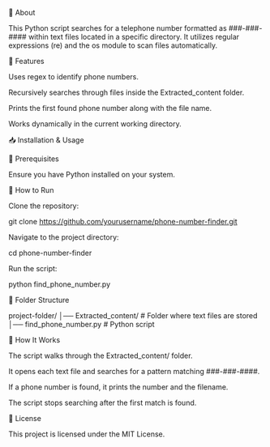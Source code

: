 📝 About

This Python script searches for a telephone number formatted as ###-###-#### within text files located in a specific directory. It utilizes regular expressions (re) and the os module to scan files automatically.

🚀 Features

Uses regex to identify phone numbers.

Recursively searches through files inside the Extracted_content folder.

Prints the first found phone number along with the file name.

Works dynamically in the current working directory.

📥 Installation & Usage

📌 Prerequisites

Ensure you have Python installed on your system.

📌 How to Run

Clone the repository:

git clone https://github.com/yourusername/phone-number-finder.git

Navigate to the project directory:

cd phone-number-finder

Run the script:

python find_phone_number.py

📂 Folder Structure

project-folder/
│── Extracted_content/    # Folder where text files are stored
│── find_phone_number.py  # Python script

🎯 How It Works

The script walks through the Extracted_content/ folder.

It opens each text file and searches for a pattern matching ###-###-####.

If a phone number is found, it prints the number and the filename.

The script stops searching after the first match is found.

📜 License

This project is licensed under the MIT License.

